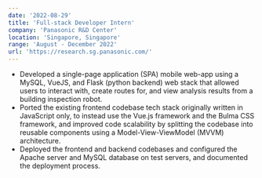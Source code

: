 ```yaml
---
date: '2022-08-29'
title: 'Full-stack Developer Intern'
company: 'Panasonic R&D Center'
location: 'Singapore, Singapore'
range: 'August - December 2022'
url: 'https://research.sg.panasonic.com/'
---
```


- Developed a single-page application (SPA) mobile web-app using a MySQL, VueJS,
  and Flask (python backend) web stack that allowed users to interact with,
  create routes for, and view analysis results from a building inspection robot.
- Ported the existing frontend codebase tech stack originally written in
  JavaScript only, to instead use the Vue.js framework and the Bulma CSS framework,
  and improved code scalability by splitting the codebase into reusable components
  using a Model-View-ViewModel (MVVM) architecture.
- Deployed the frontend and backend codebases and configured the Apache server
  and MySQL database on test servers, and documented the deployment process.
